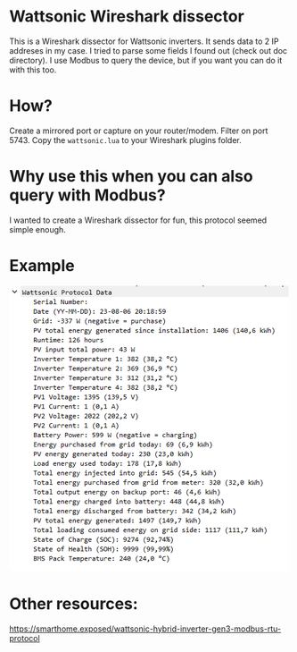 # Wattsonic Wireshark dissector
This is a Wireshark dissector for Wattsonic inverters. It sends data to 2 IP addreses in my case. I tried to parse some fields I found out (check out doc directory). I use Modbus to query the device, but if you want you can do it with this too.

# How?

Create a mirrored port or capture on your router/modem. Filter on port 5743. Copy the `wattsonic.lua` to your Wireshark plugins folder.

# Why use this when you can also query with Modbus?

I wanted to create a Wireshark dissector for fun, this protocol seemed simple enough.

# Example

![Wireshark screenshot](./doc/wattsonic_wireshark_dissector.png)

# Other resources:

https://smarthome.exposed/wattsonic-hybrid-inverter-gen3-modbus-rtu-protocol
